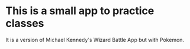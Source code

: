 # This is a small app to practice classes

It is a version of Michael Kennedy's Wizard Battle App but with Pokemon. 
